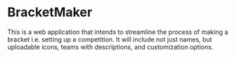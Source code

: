 # BracketMaker

This is a web application that intends to streamline the process of making a bracket i.e. setting up a competition. It will 
include not just names, but uploadable icons, teams with descriptions, and customization options. 

